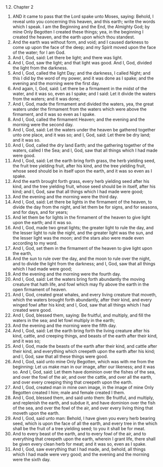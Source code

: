 1.2. Chapter 2
1. AND it came to pass that the Lord spake unto Moses, saying: Behold, I reveal unto you concerning this heaven, and this earth; write the words which I speak. I am the Beginning and the End, the Almighty God; by mine Only Begotten I created these things; yea, in the beginning I created the heaven, and the earth upon which thou standest.
2. And the earth was without form, and void; and I caused darkness to come up upon the face of the deep; and my Spirit moved upon the face of the water; for I am God.
3. And I, God, said: Let there be light; and there was light.
4. And I, God, saw the light; and that light was good. And I, God, divided the light from the darkness.
5. And I, God, called the light Day; and the darkness, I called Night; and this I did by the word of my power, and it was done as I spake; and the evening and the morning were the first day.
6. And again, I, God, said: Let there be a firmament in the midst of the water, and it was so, even as I spake; and I said: Let it divide the waters from the waters; and it was done;
7. And I, God, made the firmament and divided the waters, yea, the great waters under the firmament from the waters which were above the firmament, and it was so even as I spake.
8. And I, God, called the firmament Heaven; and the evening and the morning were the second day.
9. And I, God, said: Let the waters under the heaven be gathered together unto one place, and it was so; and I, God, said: Let there be dry land; and it was so.
10. And I, God, called the dry land Earth; and the gathering together of the waters, called I the Sea; and I, God, saw that all things which I had made were good.
11. And I, God, said: Let the earth bring forth grass, the herb yielding seed, the fruit tree yielding fruit, after his kind, and the tree yielding fruit, whose seed should be in itself upon the earth, and it was so even as I spake.
12. And the earth brought forth grass, every herb yielding seed after his kind, and the tree yielding fruit, whose seed should be in itself, after his kind; and I, God, saw that all things which I had made were good;
13. And the evening and the morning were the third day.
14. And I, God, said: Let there be lights in the firmament of the heaven, to divide the day from the night, and let them be for signs, and for seasons, and for days, and for years;
15. And let them be for lights in the firmament of the heaven to give light upon the earth; and it was so.
16. And I, God, made two great lights; the greater light to rule the day, and the lesser light to rule the night, and the greater light was the sun, and the lesser light was the moon; and the stars also were made even according to my word.
17. And I, God, set them in the firmament of the heaven to give light upon the earth,
18. And the sun to rule over the day, and the moon to rule over the night, and to divide the light from the darkness; and I, God, saw that all things which I had made were good;
19. And the evening and the morning were the fourth day.
20. And I, God, said: Let the waters bring forth abundantly the moving creature that hath life, and fowl which may fly above the earth in the open firmament of heaven.
21. And I, God, created great whales, and every living creature that moveth, which the waters brought forth abundantly, after their kind, and every winged fowl after his kind; and I, God, saw that all things which I had created were good.
22. And I, God, blessed them, saying: Be fruitful, and multiply, and fill the waters in the sea; and let fowl multiply in the earth;
23. And the evening and the morning were the fifth day.
24. And I, God, said: Let the earth bring forth the living creature after his kind, cattle, and creeping things, and beasts of the earth after their kind, and it was so;
25. And I, God, made the beasts of the earth after their kind, and cattle after their kind, and everything which creepeth upon the earth after his kind; and I, God, saw that all these things were good.
26. And I, God, said unto mine Only Begotten, which was with me from the beginning: Let us make man in our image, after our likeness; and it was so. And I, God, said: Let them have dominion over the fishes of the sea, and over the fowl of the air, and over the cattle, and over all the earth, and over every creeping thing that creepeth upon the earth.
27. And I, God, created man in mine own image, in the image of mine Only Begotten created I him; male and female created I them.
28. And I, God, blessed them, and said unto them: Be fruitful, and multiply, and replenish the earth, and subdue it, and have dominion over the fish of the sea, and over the fowl of the air, and over every living thing that moveth upon the earth.
29. And I, God, said unto man: Behold, I have given you every herb bearing seed, which is upon the face of all the earth, and every tree in the which shall be the fruit of a tree yielding seed; to you it shall be for meat.
30. And to every beast of the earth, and to every fowl of the air, and to everything that creepeth upon the earth, wherein I grant life, there shall be given every clean herb for meat; and it was so, even as I spake.
31. And I, God, saw everything that I had made, and, behold, all things which I had made were very good; and the evening and the morning were the sixth day.

